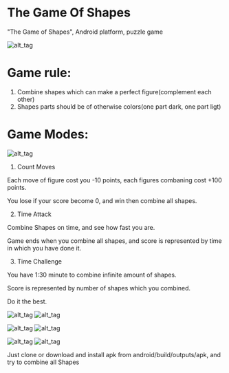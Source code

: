 # The Game Of Shapes
"The Game of Shapes", Android platform, puzzle game

![alt_tag](https://github.com/ASV44/Game_Of_Shapes/blob/master/screens/1.png)

# Game rule:
1. Combine shapes which can make a perfect figure(complement each other)
2. Shapes parts should be of otherwise colors(one part dark, one part ligt)

# Game Modes:

![alt_tag](https://github.com/ASV44/Game_Of_Shapes/blob/master/screens/2.png)

1. Count Moves

Each move of figure cost you -10 points, each figures combaning cost +100 points.

You lose if your score become 0, and win then combine all shapes.

2. Time Attack

Combine Shapes on time, and see how fast you are.

Game ends when you combine all shapes, and score is represented by time in which you have done it.

3. Time Challenge

You have 1:30 minute to combine infinite amount of shapes.

Score is represented by number of shapes which you combined.

Do it the best.

![alt_tag](https://github.com/ASV44/Game_Of_Shapes/blob/master/screens/3.png)
![alt_tag](https://github.com/ASV44/Game_Of_Shapes/blob/master/screens/4.png)

![alt_tag](https://github.com/ASV44/Game_Of_Shapes/blob/master/screens/5.png)
![alt_tag](https://github.com/ASV44/Game_Of_Shapes/blob/master/screens/6.png)

![alt_tag](https://github.com/ASV44/Game_Of_Shapes/blob/master/screens/7.png)
![alt_tag](https://github.com/ASV44/Game_Of_Shapes/blob/master/screens/8.png)

Just clone or download and install apk from android/build/outputs/apk, and try to combine all Shapes
